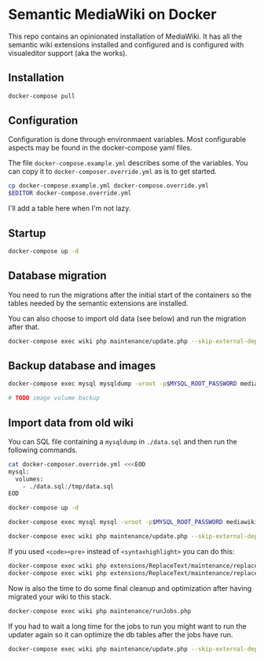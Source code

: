 # Semantic MediaWiki on Docker

This repo contains an opinionated installation of MediaWiki. It has all the
semantic wiki extensions installed and configured and is configured with
visualeditor support (aka the works).

## Installation

```bash
docker-compose pull
```

## Configuration

Configuration is done through environmaent variables. Most configurable aspects may be found in the docker-compose yaml files.

The file `docker-compose.example.yml` describes some of the variables. You can copy it to `docker-composer.override.yml` as is to get started.

```bash
cp docker-compose.example.yml docker-compose.override.yml
$EDITOR docker-compose.override.yml
```

I'll add a table here when I'm not lazy.

## Startup

```bash
docker-compose up -d
```

## Database migration

You need to run the migrations after the initial start of the containers so
the tables needed by the semantic extensions are installed.

You can also choose to import old data (see below) and run the migration after
that.

```bash
docker-compose exec wiki php maintenance/update.php --skip-external-dependencies --quick
```

## Backup database and images

```bash
docker-compose exec mysql mysqldump -uroot -p$MYSQL_ROOT_PASSWORD mediawiki > backup.sql

# TODO image volume backup
```

## Import data from old wiki

You can SQL file containing a `mysqldump` in `./data.sql` and then run the following commands.

```bash
cat docker-composer.override.yml <<<EOD
mysql:
  volumes:
    - ./data.sql:/tmp/data.sql
EOD

docker-compose up -d

docker-compose exec mysql mysql -uroot -p$MYSQL_ROOT_PASSWORD mediawiki -e "source /tmp/data.sql"

docker-compose exec wiki php maintenance/update.php --skip-external-dependencies --quick
```

If you used `<code><pre>` instead of `<syntaxhighlight>` you can do this:

```bash
docker-compose exec wiki php extensions/ReplaceText/maintenance/replaceAll.php --nsall '<code><pre>' '<syntaxhighlight lang="bash">'
docker-compose exec wiki php extensions/ReplaceText/maintenance/replaceAll.php --nsall '</pre></code>' '</syntaxhighlight>'
```

Now is also the time to do some final cleanup and optimization after having migrated your wiki to this stack.

```bash
docker-compose exec wiki php maintenance/runJobs.php
```

If you had to wait a long time for the jobs to run you might want to run the updater again so it can optimize the db tables after the jobs have run.

```bash
docker-compose exec wiki php maintenance/update.php --skip-external-dependencies --quick
```


